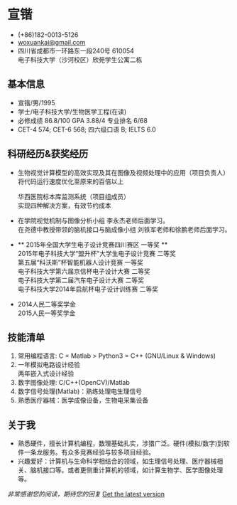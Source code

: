 #   宣锴

*   (+86)182-0013-5126
*   <woxuankai@gmail.com>
*   四川省成都市一环路东一段240号  610054  
    电子科技大学（沙河校区）欣苑学生公寓二栋

##  基本信息
*   宣锴/男/1995
*   学士/电子科技大学/生物医学工程(在读)
*   必修成绩 86.8/100  GPA 3.88/4  专业排名 6/68
*   CET-4 574;  CET-6 568; 四六级口语 B; IELTS 6.0

##  科研经历&获奖经历
*   生物视觉计算模型的高效实现及其在图像及视频处理中的应用（项目负责人）  
        将代码运行速度优化至原来的百倍以上  

    华西医院标本库监测系统（项目组成员）  
        实现四种解决方案，有效节约成本  

*   在学院视觉机制与图像分析小组 李永杰老师后面学习。  
    在尧德中教授带领的脑机接口与脑成像小组 刘铁军老师和徐鹏老师后面学习。

*   ** 2015年全国大学生电子设计竞赛四川赛区 一等奖 **  
    2015年电子科技大学“盟升杯”大学生电子设计竞赛 二等奖  
    第五届“科沃斯”杯智能机器人设计竞赛 一等奖  
    电子科技大学第六届京信杯电子设计大赛 二等奖  
    电子科技大学第二届汽车电子设计大赛 二等奖  
    电子科技大学2014年启航杯电子设计训练赛 二等奖  

*   2014人民二等奖学金  
    2015人民一等奖学金

##  技能清单
1.  常用编程语言: C = Matlab > Python3 = C++ (GNU/Linux & Windows)
2.  一年模拟电路设计经验   
    两年嵌入式设计经验
3.  数字图像处理: C/C++(OpenCV)/Matlab
4.  数字信号处理(Matlab)：熟练处理电生理信号
5.  熟悉医疗器械：医学成像设备，生物电采集设备

##  关于我

*   熟悉硬件，擅长计算机编程，数理基础扎实，涉猎广泛。硬件(模拟/数字)到软件一条龙服务。有众多竞赛经验与较多项目经验。
*   兴趣爱好：计算机与生命科学相结合的领域，如生理信号处理、医疗器械相关、脑机接口等。或者更侧重计算机的领域，如计算生物学、医学图像处理等。

*_非常感谢您的阅读，期待您的回复_*  [Get the latest version](https://github.com/woxuankai/about_me/blob/sjtu/cv.md)